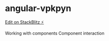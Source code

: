 # angular-vpkpyn

[Edit on StackBlitz ⚡️](https://stackblitz.com/edit/angular-vpkpyn)

Working with components
Component interaction
